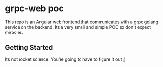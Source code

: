 # grpc-web poc

This repo is an Angular web frontend that communicates with a grpc golang service on the backend. Its a very small and simple POC so don't expect miracles.

## Getting Started

Its not rocket science. You're going to have to figure it out ;)